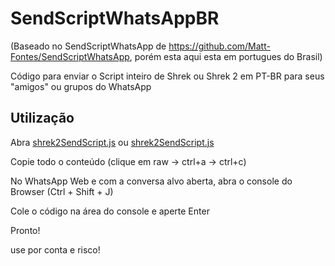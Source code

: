 # SendScriptWhatsAppBR 
(Baseado no SendScriptWhatsApp de https://github.com/Matt-Fontes/SendScriptWhatsApp, porém esta aqui esta em portugues do Brasil)

Código para enviar o Script inteiro de Shrek ou Shrek 2 em PT-BR para seus "amigos" ou grupos do WhatsApp

## Utilização

Abra [shrek2SendScript.js](https://github.com/mmalbr/SendScriptWhatsAppBR/blob/master/shrekSendScript.js) ou [shrek2SendScript.js](https://github.com/mmalbr/SendScriptWhatsAppBR/blob/master/shrek2SendScript.js)

Copie todo o conteúdo (clique em raw -> ctrl+a -> ctrl+c)

No WhatsApp Web e com a conversa alvo aberta, abra o console do Browser (Ctrl + Shift + J)

Cole o código na área do console e aperte Enter

Pronto!

use por conta e risco!

